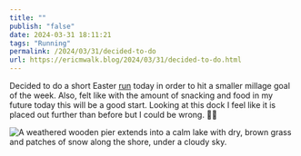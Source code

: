 ```yaml
---
title: ""
publish: "false"
date: 2024-03-31 18:11:21
tags: "Running"
permalink: /2024/03/31/decided-to-do
url: https://ericmwalk.blog/2024/03/31/decided-to-do.html
---
```


Decided to do a short Easter [run](https://strava.com/activities/11077001151) today in order to hit a smaller millage goal of the week. Also, felt like with the amount of snacking and food in my future today this will be a good start. Looking at this dock I feel like it is placed out further than before but I could be wrong. 🤷‍♂️

![A weathered wooden pier extends into a calm lake with dry, brown grass and patches of snow along the shore, under a cloudy sky.](https://ericmwalk.blog/uploads/2024/img-8494.jpeg)